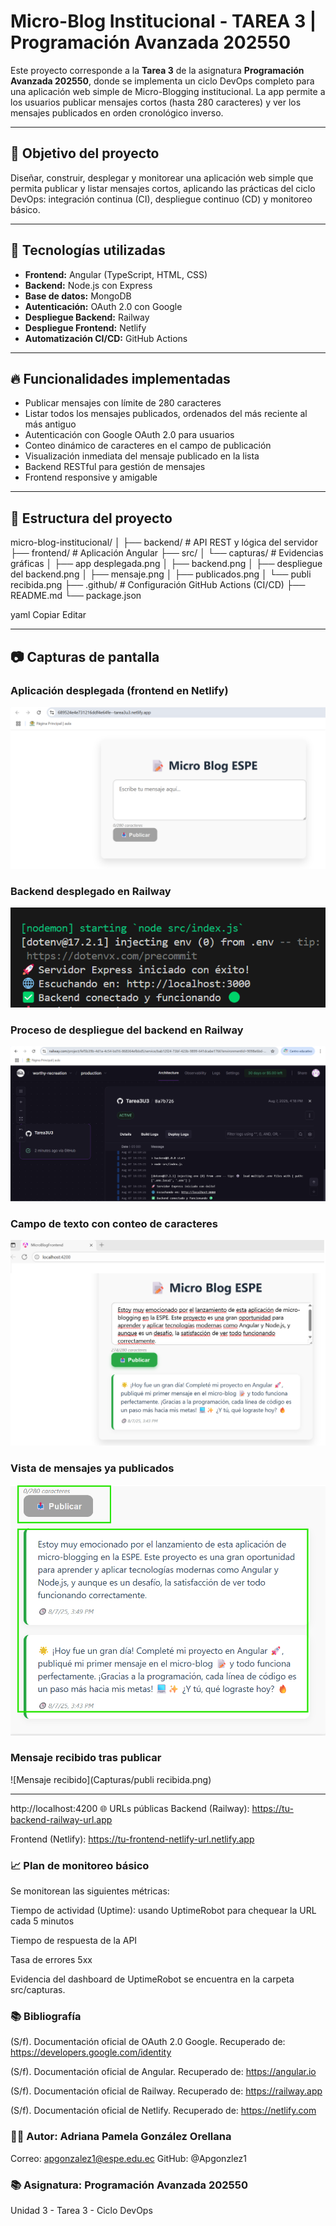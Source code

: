 # Micro-Blog Institucional - TAREA 3 | Programación Avanzada 202550

Este proyecto corresponde a la **Tarea 3** de la asignatura **Programación Avanzada 202550**, donde se implementa un ciclo DevOps completo para una aplicación web simple de Micro-Blogging institucional. La app permite a los usuarios publicar mensajes cortos (hasta 280 caracteres) y ver los mensajes publicados en orden cronológico inverso.

---

## 🎯 Objetivo del proyecto

Diseñar, construir, desplegar y monitorear una aplicación web simple que permita publicar y listar mensajes cortos, aplicando las prácticas del ciclo DevOps: integración continua (CI), despliegue continuo (CD) y monitoreo básico.

---

## 🧰 Tecnologías utilizadas

- **Frontend:** Angular (TypeScript, HTML, CSS)  
- **Backend:** Node.js con Express  
- **Base de datos:** MongoDB  
- **Autenticación:** OAuth 2.0 con Google  
- **Despliegue Backend:** Railway  
- **Despliegue Frontend:** Netlify  
- **Automatización CI/CD:** GitHub Actions  

---

## 🔥 Funcionalidades implementadas

- Publicar mensajes con límite de 280 caracteres  
- Listar todos los mensajes publicados, ordenados del más reciente al más antiguo  
- Autenticación con Google OAuth 2.0 para usuarios  
- Conteo dinámico de caracteres en el campo de publicación  
- Visualización inmediata del mensaje publicado en la lista  
- Backend RESTful para gestión de mensajes  
- Frontend responsive y amigable  

---

## 📁 Estructura del proyecto

micro-blog-institucional/
│
├── backend/ # API REST y lógica del servidor
├── frontend/ # Aplicación Angular
├── src/
│ └── capturas/ # Evidencias gráficas
│ ├── app desplegada.png
│ ├── backend.png
│ ├── despliegue del backend.png
│ ├── mensaje.png
│ ├── publicados.png
│ └── publi recibida.png
├── .github/ # Configuración GitHub Actions (CI/CD)
├── README.md
└── package.json

yaml
Copiar
Editar

---

## 📷 Capturas de pantalla

### Aplicación desplegada (frontend en Netlify)  
![App desplegada](Capturas/appdesplegada.png)

### Backend desplegado en Railway  
![Backend Railway](Capturas/backend.png)

### Proceso de despliegue del backend en Railway  
![Despliegue backend Railway](Capturas/desplieguebackend.png)

### Campo de texto con conteo de caracteres  
![Mensaje con conteo](Capturas/mensaje.png)

### Vista de mensajes ya publicados  
![Mensajes publicados](Capturas/publicados.png)

### Mensaje recibido tras publicar  
![Mensaje recibido](Capturas/publi recibida.png)

---


http://localhost:4200
🌐 URLs públicas
Backend (Railway): https://tu-backend-railway-url.app

Frontend (Netlify): https://tu-frontend-netlify-url.netlify.app

### 📈 Plan de monitoreo básico
Se monitorean las siguientes métricas:

Tiempo de actividad (Uptime): usando UptimeRobot para chequear la URL cada 5 minutos

Tiempo de respuesta de la API

Tasa de errores 5xx

Evidencia del dashboard de UptimeRobot se encuentra en la carpeta src/capturas.

### 📚 Bibliografía
(S/f). Documentación oficial de OAuth 2.0 Google. Recuperado de: https://developers.google.com/identity

(S/f). Documentación oficial de Angular. Recuperado de: https://angular.io

(S/f). Documentación oficial de Railway. Recuperado de: https://railway.app

(S/f). Documentación oficial de Netlify. Recuperado de: https://netlify.com

### 🙋‍♀️ Autor: Adriana Pamela González Orellana
Correo: apgonzalez1@espe.edu.ec
GitHub: @Apgonzlez1

### 📚 Asignatura: Programación Avanzada 202550
Unidad 3 - Tarea 3 - Ciclo DevOps

